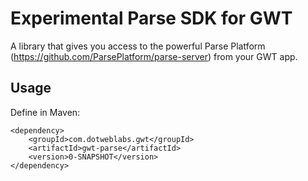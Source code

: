 # Experimental Parse SDK for GWT

A library that gives you access to the powerful Parse Platform (https://github.com/ParsePlatform/parse-server)  from your GWT app. 

## Usage
Define in Maven:

```maven
<dependency>
	<groupId>com.dotweblabs.gwt</groupId>
	<artifactId>gwt-parse</artifactId>
	<version>0-SNAPSHOT</version>
</dependency>
```

